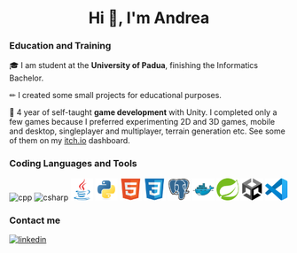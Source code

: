 <h1 align="center">Hi 👋, I'm Andrea</h1>

### Education and Training

🎓 I am student at the **University of Padua**, finishing the Informatics Bachelor.

✏ I created some small projects for educational purposes.

💪 4 year of self-taught **game development** with Unity. I completed only a few games because I preferred experimenting 2D and 3D games, mobile and desktop, singleplayer and multiplayer, terrain generation etc. See some of them on my [itch.io](https://aprecoma.itch.io/) dashboard.

### Coding Languages and Tools

<picture>
  <img src="https://github.com/isocpp/logos/blob/master/cpp_logo.svg" alt="cpp" width="40" height="40">
</picture>
<picture>
  <img src="https://gist.githubusercontent.com/johndward01/95c1d09de9e3707cfb4154989962376d/raw/f74007782421219d9e9ab4b6a27de2e172a8b714/csharp-logo.svg" alt="csharp" width="40" height="40">
</picture>
<picture>
  <img src="https://github.com/devicons/devicon/blob/master/icons/java/java-original.svg" alt="java" width="40" height="40">
</picture>
<picture>
  <img src="https://github.com/devicons/devicon/blob/master/icons/python/python-original.svg" alt="python" width="40" height="40">
</picture>
<picture>
  <img src="https://github.com/devicons/devicon/blob/master/icons/html5/html5-original.svg" alt="html5" width="40" height="40">
</picture>
<picture>
  <img src="https://github.com/devicons/devicon/blob/master/icons/css3/css3-original.svg" alt="css" width="40" height="40">
</picture>
<picture>
  <img src="https://github.com/devicons/devicon/blob/master/icons/postgresql/postgresql-original.svg" alt="postgresql" width="40" height="40">
</picture>
<picture>
  <img src="https://github.com/devicons/devicon/blob/master/icons/docker/docker-original.svg" alt="docker" width="40" height="40">
</picture>
<picture>
  <img src="https://github.com/devicons/devicon/blob/master/icons/spring/spring-original.svg" alt="spring" width="40" height="40">
</picture>
<picture>
  <img src="https://github.com/devicons/devicon/blob/master/icons/unity/unity-original.svg" alt="unity" width="40" height="40">
</picture>
<picture>
  <img src="https://github.com/devicons/devicon/blob/master/icons/vscode/vscode-original.svg" alt="vscode" width="40" height="40">
</picture>

### Contact me

<a href="https://www.linkedin.com/in/andreaprecoma">
  <img src="https://raw.githubusercontent.com/rahuldkjain/github-profile-readme-generator/master/src/images/icons/Social/linked-in-alt.svg" alt="linkedin" width="35" height="35">
</a>
